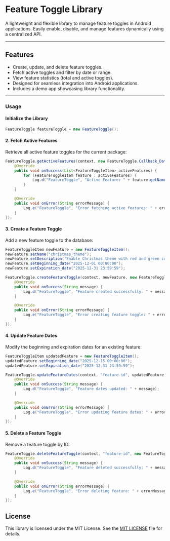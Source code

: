 # **Feature Toggle Library**

A lightweight and flexible library to manage feature toggles in Android applications. Easily enable, disable, and manage features dynamically using a centralized API.

---

## **Features**
- Create, update, and delete feature toggles.
- Fetch active toggles and filter by date or range.
- View feature statistics (total and active toggles).
- Designed for seamless integration into Android applications.
- Includes a demo app showcasing library functionality.

---

### **Usage**

#### **Initialize the Library**
```java
FeatureToggle featureToggle = new FeatureToggle();
```

#### **2. Fetch Active Features**
Retrieve all active feature toggles for the current package:

```java
FeatureToggle.getActiveFeatures(context, new FeatureToggle.Callback_Data<List<FeatureToggleItem>>() {
    @Override
    public void onSuccess(List<FeatureToggleItem> activeFeatures) {
        for (FeatureToggleItem feature : activeFeatures) {
            Log.d("FeatureToggle", "Active Feature: " + feature.getName());
        }
    }

    @Override
    public void onError(String errorMessage) {
        Log.e("FeatureToggle", "Error fetching active features: " + errorMessage);
    }
});
```

#### **3. Create a Feature Toggle**
Add a new feature toggle to the database:

```java
FeatureToggleItem newFeature = new FeatureToggleItem();
newFeature.setName("christmas_theme");
newFeature.setDescription("Enable Christmas theme with red and green colors.");
newFeature.setBeginning_date("2025-12-01 00:00:00");
newFeature.setExpiration_date("2025-12-31 23:59:59");

FeatureToggle.createFeatureToggle(context, newFeature, new FeatureToggle.Callback_Data<String>() {
    @Override
    public void onSuccess(String message) {
        Log.d("FeatureToggle", "Feature created successfully: " + message);
    }

    @Override
    public void onError(String errorMessage) {
        Log.e("FeatureToggle", "Error creating feature toggle: " + errorMessage);
    }
});
```

#### **4. Update Feature Dates**
Modify the beginning and expiration dates for an existing feature:

```java
FeatureToggleItem updatedFeature = new FeatureToggleItem();
updatedFeature.setBeginning_date("2025-12-15 00:00:00");
updatedFeature.setExpiration_date("2025-12-31 23:59:59");

FeatureToggle.updateFeatureDates(context, "feature-id", updatedFeature, new FeatureToggle.Callback_Data<String>() {
    @Override
    public void onSuccess(String message) {
        Log.d("FeatureToggle", "Feature dates updated: " + message);
    }

    @Override
    public void onError(String errorMessage) {
        Log.e("FeatureToggle", "Error updating feature dates: " + errorMessage);
    }
});
```

#### **5. Delete a Feature Toggle**
Remove a feature toggle by ID:

```java
FeatureToggle.deleteFeatureToggle(context, "feature-id", new FeatureToggle.Callback_Data<String>() {
    @Override
    public void onSuccess(String message) {
        Log.d("FeatureToggle", "Feature deleted successfully: " + message);
    }

    @Override
    public void onError(String errorMessage) {
        Log.e("FeatureToggle", "Error deleting feature: " + errorMessage);
    }
});
```

## License

This library is licensed under the MIT License. See the [MIT LICENSE](LICENSE) file for details.




